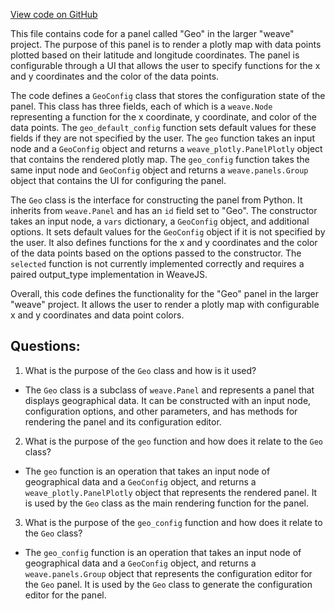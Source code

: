 [View code on GitHub](https://github.com/wandb/weave/weave/ecosystem/wandb/panel_geo.py)

This file contains code for a panel called "Geo" in the larger "weave" project. The purpose of this panel is to render a plotly map with data points plotted based on their latitude and longitude coordinates. The panel is configurable through a UI that allows the user to specify functions for the x and y coordinates and the color of the data points. 

The code defines a `GeoConfig` class that stores the configuration state of the panel. This class has three fields, each of which is a `weave.Node` representing a function for the x coordinate, y coordinate, and color of the data points. The `geo_default_config` function sets default values for these fields if they are not specified by the user. The `geo` function takes an input node and a `GeoConfig` object and returns a `weave_plotly.PanelPlotly` object that contains the rendered plotly map. The `geo_config` function takes the same input node and `GeoConfig` object and returns a `weave.panels.Group` object that contains the UI for configuring the panel.

The `Geo` class is the interface for constructing the panel from Python. It inherits from `weave.Panel` and has an `id` field set to "Geo". The constructor takes an input node, a `vars` dictionary, a `GeoConfig` object, and additional options. It sets default values for the `GeoConfig` object if it is not specified by the user. It also defines functions for the x and y coordinates and the color of the data points based on the options passed to the constructor. The `selected` function is not currently implemented correctly and requires a paired output_type implementation in WeaveJS.

Overall, this code defines the functionality for the "Geo" panel in the larger "weave" project. It allows the user to render a plotly map with configurable x and y coordinates and data point colors.
## Questions: 
 1. What is the purpose of the `Geo` class and how is it used?
- The `Geo` class is a subclass of `weave.Panel` and represents a panel that displays geographical data. It can be constructed with an input node, configuration options, and other parameters, and has methods for rendering the panel and its configuration editor.

2. What is the purpose of the `geo` function and how does it relate to the `Geo` class?
- The `geo` function is an operation that takes an input node of geographical data and a `GeoConfig` object, and returns a `weave_plotly.PanelPlotly` object that represents the rendered panel. It is used by the `Geo` class as the main rendering function for the panel.

3. What is the purpose of the `geo_config` function and how does it relate to the `Geo` class?
- The `geo_config` function is an operation that takes an input node of geographical data and a `GeoConfig` object, and returns a `weave.panels.Group` object that represents the configuration editor for the `Geo` panel. It is used by the `Geo` class to generate the configuration editor for the panel.